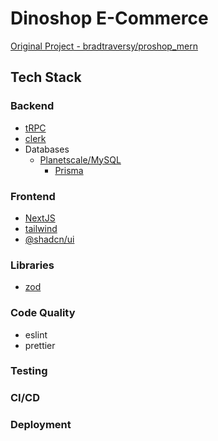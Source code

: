 # Dinoshop E-Commerce

[Original Project - bradtraversy/proshop_mern](https://github.com/bradtraversy/proshop_mern)


## Tech Stack

### Backend

- [tRPC](https://trpc.io/)
- [clerk](https://clerk.com/)
- Databases
  - [Planetscale/MySQL](https://planetscale.com/)
    - [Prisma](https://www.prisma.io)

### Frontend

- [NextJS](https://nextjs.org/)
- [tailwind](https://tailwindcss.com)
- [@shadcn/ui](https://ui.shadcn.com/)

### Libraries

- [zod](https://zod.dev/)

### Code Quality

- eslint
- prettier

### Testing

### CI/CD

### Deployment